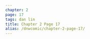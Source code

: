 ```yaml
---
chapter: 2
page: 17
tags: dan lin
title: Chapter 2 Page 17
alias: /dnwcomic/chapter-2-page-17/
---
```

